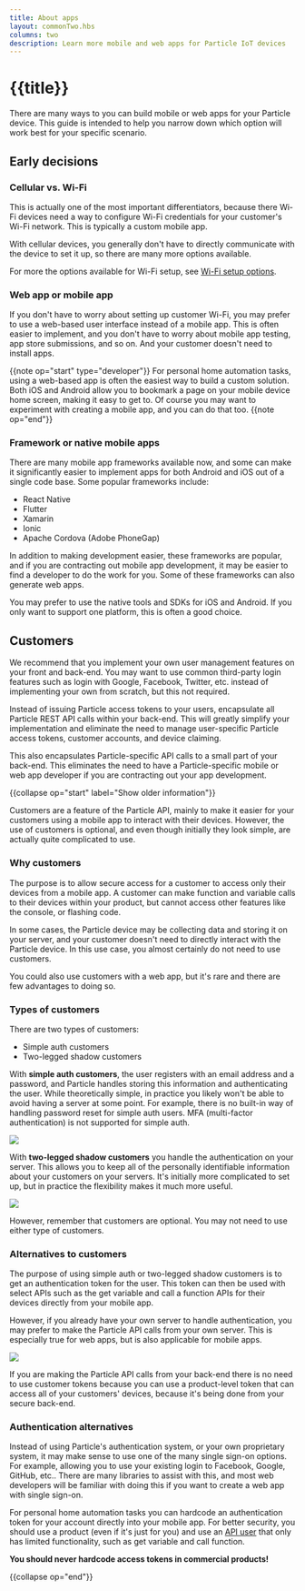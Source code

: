 ```yaml
---
title: About apps
layout: commonTwo.hbs
columns: two
description: Learn more mobile and web apps for Particle IoT devices
---
```


# {{title}}

There are many ways to you can build mobile or web apps for your Particle device. This guide is intended to help you narrow down which option will work best for your specific scenario.

## Early decisions

### Cellular vs. Wi-Fi

This is actually one of the most important differentiators, because there Wi-Fi devices need a way to configure Wi-Fi credentials for your customer's Wi-Fi network. This is typically a custom mobile app.

With cellular devices, you generally don't have to directly communicate with the device to set it up, so there are many more options available.

For more the options available for Wi-Fi setup, see [Wi-Fi setup options](/reference/device-os/wifi-setup-options/).


### Web app or mobile app

If you don't have to worry about setting up customer Wi-Fi, you may prefer to use a web-based user interface instead of a mobile app. This is often easier to implement, and you don't have to worry about mobile app testing, app store submissions, and so on. And your customer doesn't need to install apps.

{{note op="start" type="developer"}}
For personal home automation tasks, using a web-based app is often the easiest way to build a custom solution. Both iOS and Android allow you to bookmark a page on your mobile device home screen, making it easy to get to. Of course you may want to experiment with creating a mobile app, and you can do that too.
{{note op="end"}}


### Framework or native mobile apps

There are many mobile app frameworks available now, and some can make it significantly easier to implement apps for both Android and iOS out of a single code base. Some popular frameworks include:

- React Native
- Flutter
- Xamarin
- Ionic
- Apache Cordova (Adobe PhoneGap)

In addition to making development easier, these frameworks are popular, and if you are contracting out mobile app development, it may be easier to find a developer to do the work for you. Some of these frameworks can also generate web apps.

You may prefer to use the native tools and SDKs for iOS and Android. If you only want to support one platform, this is often a good choice.

## Customers

We recommend that you implement your own user management features on your front and back-end. You may want to use common third-party login features such as login with Google, Facebook, Twitter, etc. instead of implementing your own from scratch, but this not required.

Instead of issuing Particle access tokens to your users, encapsulate all Particle REST API calls within your back-end. This will greatly simplify your implementation and eliminate the need to manage user-specific Particle access tokens, customer accounts, and device claiming.

This also encapsulates Particle-specific API calls to a small part of your back-end. This eliminates the need to have a Particle-specific mobile or web app developer if you are contracting out your app development.

{{collapse op="start" label="Show older information"}}

Customers are a feature of the Particle API, mainly to make it easier for your customers using a mobile app to interact with their devices. However, the use of customers is optional, and even though initially they look simple, are actually quite complicated to use.

### Why customers

The purpose is to allow secure access for a customer to access only their devices from a mobile app. A customer can make function and variable calls to their devices within your product, but cannot access other features like the console, or flashing code.

In some cases, the Particle device may be collecting data and storing it on your server, and your customer doesn't need to directly interact with the Particle device. In this use case, you almost certainly do not need to use customers.

You could also use customers with a web app, but it's rare and there are few advantages to doing so.

### Types of customers

There are two types of customers:

- Simple auth customers
- Two-legged shadow customers

With **simple auth customers**, the user registers with an email address and a password, and Particle handles storing this information and authenticating the user. While theoretically simple, in practice you likely won't be able to avoid having a server at some point. For example, there is no built-in way of handling password reset for simple auth users. MFA (multi-factor authentication) is not supported for simple auth.

![](/assets/images/tutorials/simple-auth.png)

With **two-legged shadow customers** you handle the authentication on your server. This allows you to keep all of the personally identifiable information about your customers on your servers. It's initially more complicated to set up, but in practice the flexibility makes it much more useful.

![](/assets/images/tutorials/two-legged.png)


However, remember that customers are optional. You may not need to use either type of customers.

### Alternatives to customers

The purpose of using simple auth or two-legged shadow customers is to get an authentication token for the user. This token can then be used with select APIs such as the get variable and call a function APIs for their devices directly from your mobile app.

However, if you already have your own server to handle authentication, you may prefer to make the Particle API calls from your own server. This is especially true for web apps, but is also applicable for mobile apps.

![](/assets/images/tutorials/your-server.png)

If you are making the Particle API calls from your back-end there is no need to use customer tokens because you can use a product-level token that can access all of your customers' devices, because it's being done from your secure back-end.

### Authentication alternatives

Instead of using Particle's authentication system, or your own proprietary system, it may make sense to use one of the many single sign-on options. For example, allowing you to use your existing login to Facebook, Google, GitHub, etc.. There are many libraries to assist with this, and most web developers will be familiar with doing this if you want to create a web app with single sign-on.

For personal home automation tasks you can hardcode an authentication token for your account directly into your mobile app. For better security, you should use a product (even if it's just for you) and use an [API user](/reference/cloud-apis/api/#api-users) that only has limited functionality, such as get variable and call function. 

**You should never hardcode access tokens in commercial products!**

{{collapse op="end"}}


